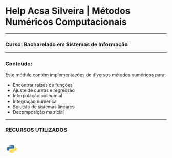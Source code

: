 # Help Acsa Silveira | Métodos Numéricos Computacionais
---
### **Curso:** Bacharelado em Sistemas de Informação
---
### **Conteúdo:**
Este módulo contém implementações de diversos métodos numéricos para:
- Encontrar raízes de funções
- Ajuste de curvas e regressão
- Interpolação polinomial
- Integração numérica
- Solução de sistemas lineares
- Decomposição matricial
---
 ### RECURSOS UTILIZADOS
<div style="display: inline_block"><br>
  <a href="https://www.python.org/">
  <img align="center" alt="Python" height="30" width="40" src="https://github.com/devicons/devicon/blob/1119b9f84c0290e0f0b38982099a2bd027a48bf1/icons/python/python-original.svg" />
   <a/>
</div>
